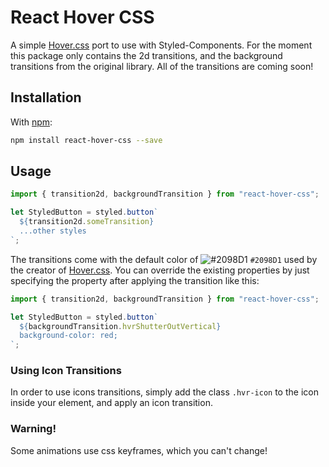 # React Hover CSS

A simple [Hover.css](http://ianlunn.github.io/Hover/) port to use with Styled-Components.
For the moment this package only contains the 2d transitions, and the background transitions from the original library. All of the transitions are coming soon!

## Installation

With [npm](https://www.npmjs.com/):

```bash
npm install react-hover-css --save
```

## Usage

```js
import { transition2d, backgroundTransition } from "react-hover-css";

let StyledButton = styled.button`
  ${transition2d.someTransition}
  ...other styles
`;
```

The transitions come with the default color of ![#2098D1](https://via.placeholder.com/15/2098D1/000000?text=+) `#2098D1` used by the creator of [Hover.css](http://ianlunn.github.io/Hover/).
You can override the existing properties by just specifying the property after applying the transition like this:

```js
import { transition2d, backgroundTransition } from "react-hover-css";

let StyledButton = styled.button`
  ${backgroundTransition.hvrShutterOutVertical}
  background-color: red;
`;
```

### Using Icon Transitions

In order to use icons transitions, simply add the class `.hvr-icon` to the icon inside your element, and apply an icon transition.

### Warning!

Some animations use css keyframes, which you can't change!
